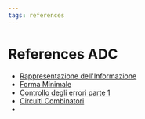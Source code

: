 ```yaml
---
tags: references
---
```


# References ADC

- [Rappresentazione dell'Informazione](https://www.seneta.it/public/Alunni/Rappresentazione_delle_Informazioni.pdf)
- [Forma Minimale](https://www.andreaminini.org/matematica/algebra-booleana/espressione-booleana-in-forma-minimale)
- [Controllo degli errori parte 1](https://www.youtube.com/watch?v=byhNcrXAm_w&list=PL3itjooulgzNRm1jm9li1UKLA3l_bnGhO&index=4)
- [Circuiti Combinatori](https://it.wikipedia.org/wiki/Circuito_combinatorio)
- 
